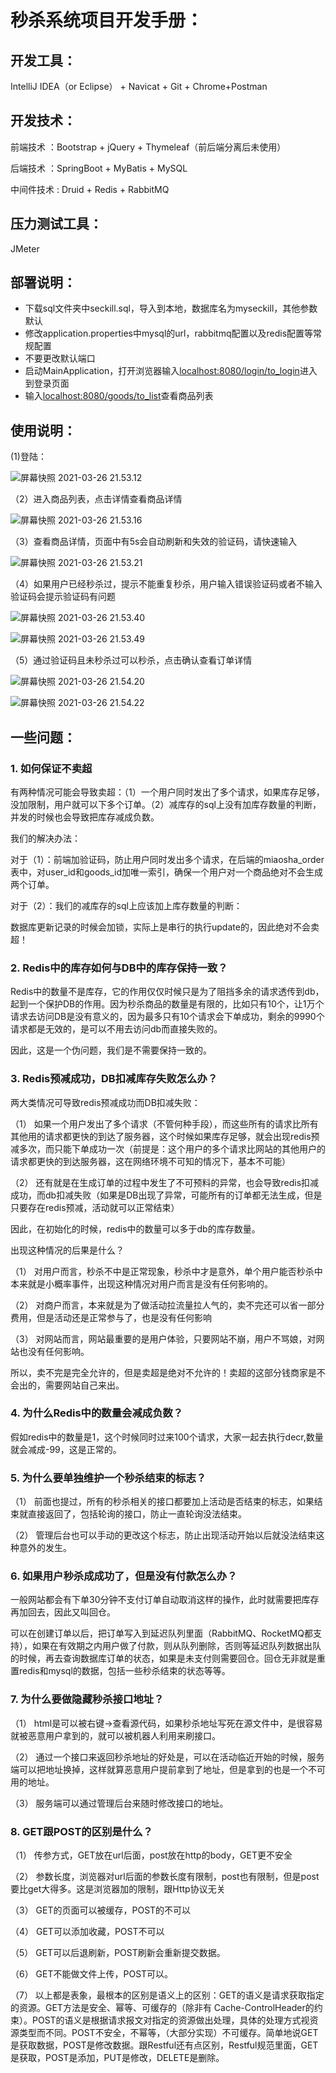 # 秒杀系统项目开发手册：

## 开发工具：

IntelliJ IDEA（or Eclipse） + Navicat + Git + Chrome+Postman

## 开发技术：


前端技术 ：Bootstrap + jQuery + Thymeleaf（前后端分离后未使用）

后端技术 ：SpringBoot + MyBatis + MySQL

中间件技术 : Druid + Redis + RabbitMQ 

## 压力测试工具：

JMeter

## 部署说明：

- 下载sql文件夹中seckill.sql，导入到本地，数据库名为myseckill，其他参数默认
- 修改application.properties中mysql的url，rabbitmq配置以及redis配置等常规配置
- 不要更改默认端口
- 启动MainApplication，打开浏览器输入[localhost:8080/login/to_login]()进入到登录页面
- 输入[localhost:8080/goods/to_list]()查看商品列表

## 使用说明：

(1)登陆：

![屏幕快照 2021-03-26 21.53.12](https://github.com/yanglingfeng001/miaosha/blob/master/%E6%93%8D%E4%BD%9C%E5%9B%BE%E7%89%87/%E5%B1%8F%E5%B9%95%E5%BF%AB%E7%85%A7%202021-03-26%2021.53.12.png)

（2）进入商品列表，点击详情查看商品详情

![屏幕快照 2021-03-26 21.53.16](https://github.com/yanglingfeng001/miaosha/blob/master/%E6%93%8D%E4%BD%9C%E5%9B%BE%E7%89%87/%E5%B1%8F%E5%B9%95%E5%BF%AB%E7%85%A7%202021-03-26%2021.53.16.png)

（3）查看商品详情，页面中有5s会自动刷新和失效的验证码，请快速输入

![屏幕快照 2021-03-26 21.53.21](https://github.com/yanglingfeng001/miaosha/blob/master/%E6%93%8D%E4%BD%9C%E5%9B%BE%E7%89%87/%E5%B1%8F%E5%B9%95%E5%BF%AB%E7%85%A7%202021-03-26%2021.53.19.png)

（4）如果用户已经秒杀过，提示不能重复秒杀，用户输入错误验证码或者不输入验证码会提示验证码有问题

![屏幕快照 2021-03-26 21.53.40](https://github.com/yanglingfeng001/miaosha/blob/master/%E6%93%8D%E4%BD%9C%E5%9B%BE%E7%89%87/%E5%B1%8F%E5%B9%95%E5%BF%AB%E7%85%A7%202021-03-26%2021.53.40.png)

![屏幕快照 2021-03-26 21.53.49](https://github.com/yanglingfeng001/miaosha/blob/master/%E6%93%8D%E4%BD%9C%E5%9B%BE%E7%89%87/%E5%B1%8F%E5%B9%95%E5%BF%AB%E7%85%A7%202021-03-26%2021.53.49.png)

（5）通过验证码且未秒杀过可以秒杀，点击确认查看订单详情

![屏幕快照 2021-03-26 21.54.20](https://github.com/yanglingfeng001/miaosha/blob/master/%E6%93%8D%E4%BD%9C%E5%9B%BE%E7%89%87/%E5%B1%8F%E5%B9%95%E5%BF%AB%E7%85%A7%202021-03-26%2021.54.20.png)

![屏幕快照 2021-03-26 21.54.22](https://github.com/yanglingfeng001/miaosha/blob/master/%E6%93%8D%E4%BD%9C%E5%9B%BE%E7%89%87/%E5%B1%8F%E5%B9%95%E5%BF%AB%E7%85%A7%202021-03-26%2021.54.22.png)

## 一些问题：

### 1. 如何保证不卖超

有两种情况可能会导致卖超：（1）一个用户同时发出了多个请求，如果库存足够，没加限制，用户就可以下多个订单。（2）减库存的sql上没有加库存数量的判断，并发的时候也会导致把库存减成负数。

我们的解决办法：

对于（1）：前端加验证码，防止用户同时发出多个请求，在后端的miaosha_order表中，对user_id和goods_id加唯一索引，确保一个用户对一个商品绝对不会生成两个订单。

对于（2）：我们的减库存的sql上应该加上库存数量的判断：

数据库更新记录的时候会加锁，实际上是串行的执行update的，因此绝对不会卖超！

### 2. Redis中的库存如何与DB中的库存保持一致？

Redis中的数量不是库存，它的作用仅仅时候只是为了阻挡多余的请求透传到db，起到一个保护DB的作用。因为秒杀商品的数量是有限的，比如只有10个，让1万个请求去访问DB是没有意义的，因为最多只有10个请求会下单成功，剩余的9990个请求都是无效的，是可以不用去访问db而直接失败的。

因此，这是一个伪问题，我们是不需要保持一致的。

### 3. Redis预减成功，DB扣减库存失败怎么办？

两大类情况可导致redis预减成功而DB扣减失败：

（1）   如果一个用户发出了多个请求（不管何种手段），而这些所有的请求比所有其他用的请求都更快的到达了服务器，这个时候如果库存足够，就会出现redis预减多次，而只能下单成功一次（前提是：这个用户的多个请求比网站的其他用户的请求都更快的到达服务器，这在网络环境不可知的情况下，基本不可能）

（2）   还有就是在生成订单的过程中发生了不可预料的异常，也会导致redis扣减成功，而db扣减失败（如果是DB出现了异常，可能所有的订单都无法生成，但是只要存在redis预减，活动就可以正常结束）

因此，在初始化的时候，redis中的数量可以多于db的库存数量。

出现这种情况的后果是什么？

（1）   对用户而言，秒杀不中是正常现象，秒杀中才是意外，单个用户能否秒杀中本来就是小概率事件，出现这种情况对用户而言是没有任何影响的。

（2）   对商户而言，本来就是为了做活动拉流量拉人气的，卖不完还可以省一部分费用，但是活动还是正常参与了，也是没有任何影响

（3）   对网站而言，网站最重要的是用户体验，只要网站不崩，用户不骂娘，对网站也没有任何影响。

所以，卖不完是完全允许的，但是卖超是绝对不允许的！卖超的这部分钱商家是不会出的，需要网站自己来出。

### 4. 为什么Redis中的数量会减成负数？



假如redis中的数量是1，这个时候同时过来100个请求，大家一起去执行decr,数量就会减成-99，这是正常的。

### 5. 为什么要单独维护一个秒杀结束的标志？

（1）   前面也提过，所有的秒杀相关的接口都要加上活动是否结束的标志，如果结束就直接返回了，包括轮询的接口，防止一直轮询没法结束。

（2）   管理后台也可以手动的更改这个标志，防止出现活动开始以后就没法结束这种意外的发生。

### 6. 如果用户秒杀成成功了，但是没有付款怎么办？

一般网站都会有下单30分钟不支付订单自动取消这样的操作，此时就需要把库存再加回去，因此又叫回仓。

可以在创建订单以后，把订单写入到延迟队列里面（RabbitMQ、RocketMQ都支持），如果在有效期之内用户做了付款，则从队列删除，否则等延迟队列数据出队的时候，再去查询数据库订单的状态，如果是未支付则需要回仓。回仓无非就是重置redis和mysql的数据，包括一些秒杀结束的状态等等。

### 7. 为什么要做隐藏秒杀接口地址？

（1）   html是可以被右键->查看源代码，如果秒杀地址写死在源文件中，是很容易就被恶意用户拿到的，就可以被机器人利用来刷接口。

（2）   通过一个接口来返回秒杀地址的好处是，可以在活动临近开始的时候，服务端可以把地址换掉，这样就算恶意用户提前拿到了地址，但是拿到的也是一个不可用的地址。

（3）   服务端可以通过管理后台来随时修改接口的地址。

### 8. GET跟POST的区别是什么？

（1）   传参方式，GET放在url后面，post放在http的body，GET更不安全

（2）   参数长度，浏览器对url后面的参数长度有限制，post也有限制，但是post要比get大得多。这是浏览器加的限制，跟Http协议无关

（3）   GET的页面可以被缓存，POST的不可以

（4）   GET可以添加收藏，POST不可以

（5）   GET可以后退刷新，POST刷新会重新提交数据。

（6）   GET不能做文件上传，POST可以。

（7）   以上都是表象，最根本的区别是语义上的区别：GET的语义是请求获取指定的资源。GET方法是安全、幂等、可缓存的（除非有 Cache-ControlHeader的约束）。POST的语义是根据请求报文对指定的资源做出处理，具体的处理方式视资源类型而不同。POST不安全，不幂等，（大部分实现）不可缓存。简单地说GET是获取数据，POST是修改数据。跟Restful还有点区别，Restful规范里面，GET是获取，POST是添加，PUT是修改，DELETE是删除。